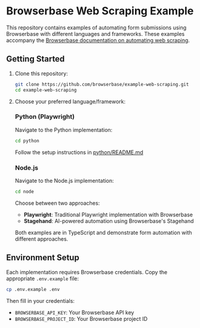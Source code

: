 # Browserbase Web Scraping Example

This repository contains examples of automating form submissions using Browserbase with different languages and frameworks. These examples accompany the [Browserbase documentation on automating web scraping](https://docs.browserbase.com/use-cases/scraping-website).

## Getting Started

1. Clone this repository:
   ```bash
   git clone https://github.com/browserbase/example-web-scraping.git
   cd example-web-scraping
   ```

2. Choose your preferred language/framework:

   ### Python (Playwright)
   Navigate to the Python implementation:
   ```bash
   cd python
   ```
   Follow the setup instructions in [python/README.md](python/README.md)

   ### Node.js
   Navigate to the Node.js implementation:
   ```bash
   cd node
   ```
   
   Choose between two approaches:
   - **Playwright**: Traditional Playwright implementation with Browserbase
   - **Stagehand**: AI-powered automation using Browserbase's Stagehand

   Both examples are in TypeScript and demonstrate form automation with different approaches.

## Environment Setup

Each implementation requires Browserbase credentials. Copy the appropriate `.env.example` file:

```bash
cp .env.example .env
```

Then fill in your credentials:
- `BROWSERBASE_API_KEY`: Your Browserbase API key
- `BROWSERBASE_PROJECT_ID`: Your Browserbase project ID
